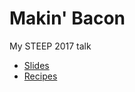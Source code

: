 # Makin' Bacon
My STEEP 2017 talk

* [Slides](https://gitpitch.com/cmason/makinbacon)
* [Recipes](https://github.com/cmason/recipes)